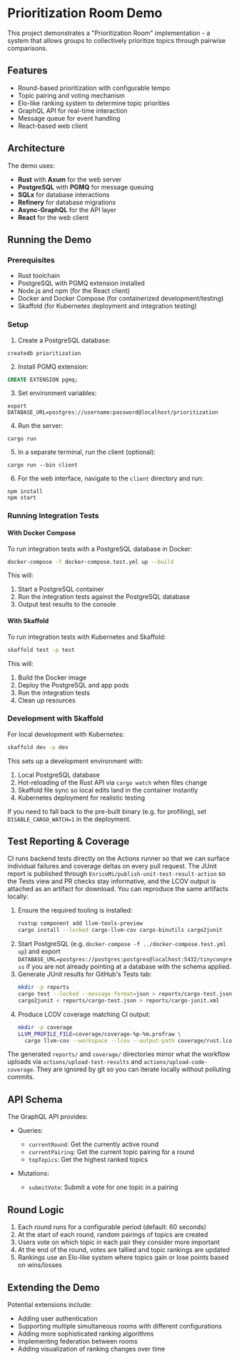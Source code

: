 # Prioritization Room Demo

This project demonstrates a "Prioritization Room" implementation - a system that allows groups to collectively prioritize topics through pairwise comparisons.

## Features

- Round-based prioritization with configurable tempo
- Topic pairing and voting mechanism
- Elo-like ranking system to determine topic priorities
- GraphQL API for real-time interaction
- Message queue for event handling
- React-based web client

## Architecture

The demo uses:
- **Rust** with **Axum** for the web server
- **PostgreSQL** with **PGMQ** for message queuing
- **SQLx** for database interactions
- **Refinery** for database migrations
- **Async-GraphQL** for the API layer
- **React** for the web client

## Running the Demo

### Prerequisites

- Rust toolchain
- PostgreSQL with PGMQ extension installed
- Node.js and npm (for the React client)
- Docker and Docker Compose (for containerized development/testing)
- Skaffold (for Kubernetes deployment and integration testing)

### Setup

1. Create a PostgreSQL database:
```
createdb prioritization
```

2. Install PGMQ extension:
```sql
CREATE EXTENSION pgmq;
```

3. Set environment variables:
```
export DATABASE_URL=postgres://username:password@localhost/prioritization
```

4. Run the server:
```
cargo run
```

5. In a separate terminal, run the client (optional):
```
cargo run --bin client
```

6. For the web interface, navigate to the `client` directory and run:
```
npm install
npm start
```

### Running Integration Tests

#### With Docker Compose

To run integration tests with a PostgreSQL database in Docker:

```bash
docker-compose -f docker-compose.test.yml up --build
```

This will:
1. Start a PostgreSQL container
2. Run the integration tests against the PostgreSQL database
3. Output test results to the console

#### With Skaffold

To run integration tests with Kubernetes and Skaffold:

```bash
skaffold test -p test
```

This will:
1. Build the Docker image
2. Deploy the PostgreSQL and app pods
3. Run the integration tests
4. Clean up resources

### Development with Skaffold

For local development with Kubernetes:

```bash
skaffold dev -p dev
```

This sets up a development environment with:
1. Local PostgreSQL database
2. Hot-reloading of the Rust API via `cargo watch` when files change
3. Skaffold file sync so local edits land in the container instantly
4. Kubernetes deployment for realistic testing

If you need to fall back to the pre-built binary (e.g. for profiling), set `DISABLE_CARGO_WATCH=1` in the deployment.

## Test Reporting & Coverage

CI runs backend tests directly on the Actions runner so that we can surface individual failures and coverage deltas on every pull request. The JUnit report is published through `EnricoMi/publish-unit-test-result-action` so the Tests view and PR checks stay informative, and the LCOV output is attached as an artifact for download. You can reproduce the same artifacts locally:

1. Ensure the required tooling is installed:
   ```bash
   rustup component add llvm-tools-preview
   cargo install --locked cargo-llvm-cov cargo-binutils cargo2junit
   ```
2. Start PostgreSQL (e.g. `docker-compose -f ../docker-compose.test.yml up`) and export `DATABASE_URL=postgres://postgres:postgres@localhost:5432/tinycongress` if you are not already pointing at a database with the schema applied.
3. Generate JUnit results for GitHub's Tests tab:
   ```bash
   mkdir -p reports
   cargo test --locked --message-format=json > reports/cargo-test.json
   cargo2junit < reports/cargo-test.json > reports/cargo-junit.xml
   ```
4. Produce LCOV coverage matching CI output:
   ```bash
   mkdir -p coverage
   LLVM_PROFILE_FILE=coverage/coverage-%p-%m.profraw \
     cargo llvm-cov --workspace --lcov --output-path coverage/rust.lcov
   ```

The generated `reports/` and `coverage/` directories mirror what the workflow uploads via `actions/upload-test-results` and `actions/upload-code-coverage`. They are ignored by git so you can iterate locally without polluting commits.

## API Schema

The GraphQL API provides:

- Queries:
  - `currentRound`: Get the currently active round
  - `currentPairing`: Get the current topic pairing for a round
  - `topTopics`: Get the highest ranked topics

- Mutations:
  - `submitVote`: Submit a vote for one topic in a pairing

## Round Logic

1. Each round runs for a configurable period (default: 60 seconds)
2. At the start of each round, random pairings of topics are created
3. Users vote on which topic in each pair they consider more important
4. At the end of the round, votes are tallied and topic rankings are updated
5. Rankings use an Elo-like system where topics gain or lose points based on wins/losses

## Extending the Demo

Potential extensions include:
- Adding user authentication
- Supporting multiple simultaneous rooms with different configurations
- Adding more sophisticated ranking algorithms
- Implementing federation between rooms
- Adding visualization of ranking changes over time
